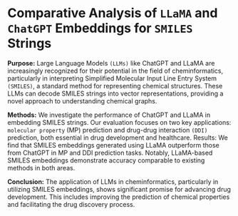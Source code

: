 # Comparative Analysis of `LLaMA` and `ChatGPT` Embeddings for `SMILES` Strings
**Purpose:** Large Language Models `(LLMs)` like ChatGPT and LLaMA are
increasingly recognized for their potential in the field of cheminformatics,
particularly in interpreting Simplified Molecular Input Line Entry System
`(SMILES)`, a standard method for representing chemical structures. These
LLMs can decode SMILES strings into vector representations, providing a novel
approach to understanding chemical graphs.

**Methods:** We investigate the performance of ChatGPT and LLaMA in
embedding SMILES strings. Our evaluation focuses on two key applications:
`molecular property` (MP) prediction and drug-drug interaction `(DDI)` prediction,
both essential in drug development and healthcare.
Results: We find that SMILES embeddings generated using LLaMA outperform
those from ChatGPT in MP and DDI prediction tasks. Notably, LLaMA-based
SMILES embeddings demonstrate accuracy comparable to existing methods in
both areas.

**Conclusion:** The application of LLMs in cheminformatics, particularly in
utilizing SMILES embeddings, shows significant promise for advancing drug
development. This includes improving the prediction of chemical properties and
facilitating the drug discovery process.
